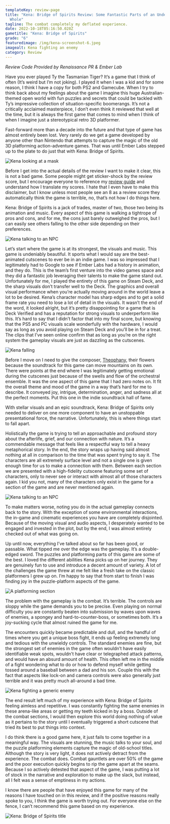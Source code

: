 ```yaml
---
templateKey: review-page
title: "Kena: Bridge of Spirits Review: Some Fantastic Parts of an Underwhelming
  Whole"
tagline: The combat completely my deflated experience.
date: 2022-10-18T05:16:50.028Z
gametitle: "Kena: Bridge of Spirits"
grade: "6"
featuredimage: /img/kena-screenshot-6.jpeg
imagealt: Kena fighting an enemy
category: Review
---
```

*Review Code Provided by Renaissance PR & Ember Lab*

Have you ever played Ty the Tasmanian Tiger? It’s a game that I think of often (It’s weird but I’m not joking). I played it when I was a kid and for some reason, I think I have a copy for both PS2 and Gamecube. When I try to think back about my feelings about the game I imagine this huge Australian-themed open world with fun puzzles and secrets that could be tackled with Ty’s impressive collection of situation-specific boomerangs. It’s not a critically acclaimed masterpiece, I don’t even think it reviewed that well at the time, but it is always the first game that comes to mind when I think of when I imagine just a stereotypical retro 3D platformer.

Fast-forward more than a decade into the future and that type of game has almost entirely been lost. Very rarely do we get a game developed by anyone other than Nintendo that attempts to capture the magic of the old 3D platforming action-adventure games. That was until Ember Labs stepped up to the plate to do just that with Kena: Bridge of Spirits.

![Kena looking at a mask](/img/kena-screenshot-3.jpeg "Kena looking at a mask")

Before I get into the actual details of the review I want to make it clear, this is not a bad game. Some people might get sticker-shock by the review score, but I encourage everyone to reference my [review guide](https://cantpause.com/review-guide) and understand how I translate my scores. I hate that I even have to make this disclaimer, but I know unless most people see an 8 as a review score they automatically think the game is terrible, no, that’s not how I do things here.

Kena: Bridge of Spirits is a jack of trades, master of two, those two being its animation and music. Every aspect of this game is walking a tightrope of pros and cons, and for me, the cons just barely outweighed the pros, but I can easily see others falling to the other side depending on their preferences.

![Kena talking to an NPC](/img/kena-screenshot-10.jpeg "Kena talking to an NPC")

Let’s start where the game is at its strongest, the visuals and music. This game is undeniably beautiful. It sports what I would say are the best-animated cutscenes to ever be in an indie game. I was so impressed that I legitimately had to Google to see if Ember Labs had a history in animation, and they do. This is the team’s first venture into the video games space and they did a fantastic job leveraging their talents to make the game stand out. Unfortunately for me, I played the entirety of this game on Steam Deck, and the sharp visuals don’t transfer well to the Deck. The graphics and overall visual performance when you’re actually moving around in the world leave a lot to be desired. Kena’s character model has sharp edges and to get a solid frame rate you need to lose a lot of detail in the visuals. It wasn’t the end of the word, it looked alright, but it’s pretty disappointing for a game that is Deck Verified and has a reputation for strong visuals to underperform like this. It’s hard to say that I didn’t factor that into my final score, but knowing that the PS5 and PC visuals scale wonderfully with the hardware, I would say as long as you avoid playing on Steam Deck and you’ll be in for a treat. The clips that I’ve seen online confirm that as long as you’re on the right system the gameplay visuals are just as dazzling as the cutscenes.

![Kena falling](/img/kena-screenshot-2.jpeg "Kena falling")

Before I move on I need to give the composer, [Theophany](https://theophany-rmx.bandcamp.com/), their flowers because the soundtrack for this game can move mountains on its own. There were points at the end where I was legitimately getting emotional during the cutscenes just because of the swells and flow of the orchestral ensemble. It was the one aspect of this game that I had zero notes on. It fit the overall theme and mood of the game in a way that’s hard for me to describe. It conveyed joy, intrigue, determination, anger, and sadness all at the perfect moments. Put this one in the indie soundtrack hall of fame.

With stellar visuals and an epic soundtrack, Kena: Bridge of Spirits only needed to deliver on one more component to have an unstoppable presentational force, the narrative. Unfortunately, this is where things start to fall apart.

Holistically the game is trying to tell an approachable and profound story about the afterlife, grief, and our connection with nature. It’s a commendable message that feels like a respectful way to tell a heavy metaphorical story. In the end, the story wraps up having said almost nothing at all in comparison to the time that was spent trying to say it. The characters are all extremely surface level and not a single one is given enough time for us to make a connection with them. Between each section we are presented with a high-fidelity cutscene featuring some set of characters, only to never see or interact with almost all of those characters again. I kid you not, many of the characters only exist in the game for a section of the game and are never mentioned again.

![Kena talking to an NPC](/img/kena-screenshot-12.jpeg "Kena talking to an NPC")

To make matters worse, noting you do in the actual gameplay connects back to the story. With the exception of some environmental interactions, the in-game and cinematic experiences you have are completely disjointed. Because of the moving visual and audio aspects, I desperately wanted to be engaged and invested in the plot, but by the end, I was almost entirely checked out of what was going on.

Up until now, everything I’ve talked about so far has been good, or passable. What tipped me over the edge was the gameplay. It’s a double-edged sword. The puzzles and platforming parts of this game are some of the best. I loved the different abilities Kena picks up on her journey. They are genuinely fun to use and introduce a decent amount of variety. A lot of the challenges the game threw at me felt like a fresh take on the classic platformers I grew up on. I’m happy to say that from start to finish I was finding joy in the puzzle-platform aspects of the game.

![A platforming section](/img/kena-screenshot-4.jpeg "A platforming section")

The problem with the gameplay is the combat. It’s terrible. The controls are sloppy while the game demands you to be precise. Even playing on normal difficulty you are constantly beaten into submission by waves upon waves of enemies, a spongey and hard-to-counter-boss, or sometimes both. It’s a joy-sucking cycle that almost ruined the game for me.

The encounters quickly became predictable and dull, and the handful of times where you get a unique boss fight, it ends up feeling extremely long and tedious with the unwieldy controls. The standard enemies are fine, but the strongest set of enemies in the game often wouldn’t have easily identifiable weak spots, wouldn’t have clear or telegraphed attack patterns, and would have an absurd amount of health. This often left me in the middle of a fight wondering what to do or how to defend myself while getting tossed around a baseball between a dad and his son. Couple this with the fact that aspects like lock-on and camera controls were also generally just terrible and it was pretty much all-around a bad time.

![Kena fighting a generic enemy](/img/kena-screenshot-8.jpeg "Kena fighting a generic enemy")

The end result left much of my experience with Kena: Bridge of Spirits feeling aimless and repetitive. I was constantly fighting the same enemies in these arena-like areas or getting my teeth kicked in by a boss. Outside of the combat sections, I would then explore this world doing nothing of value as it pertains to the story until I eventually triggered a short cutscene that tried its best to put things into context.

I do think there is a good game here, it just fails to come together in a meaningful way. The visuals are stunning, the music talks to your soul, and the puzzle platforming elements capture the magic of old-school titles. Although the story is very light, it does not actively detract from the experience. The combat does. Combat gauntlets are over 50% of the game and the poor execution quickly begins to rip the game apart at the seams. Because I so actively detested that aspect of the game, I was putting a lot of stock in the narrative and exploration to make up the slack, but instead, all I felt was a sense of emptiness in my actions.

I know there are people that have enjoyed this game for many of the reasons I have touched on in this review, and if the positive reasons really spoke to you, I think the game is worth trying out. For everyone else on the fence, I can’t recommend this game based on my experience.



![Kena: Bridge of Spirits title](/img/1954200_screenshots_20221017194606_1.jpeg "Kena: Bridge of Spirits title")
